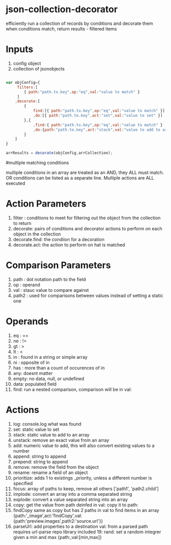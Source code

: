 # json-collection-decorator
efficiently run a collection of records by conditions and decorate them when conditions match, return results - filtered items

# Inputs
1. config object
2. collection of jsonobjects

```javascript

var objConfig={
	 filters:[
	 	{ path:"path.to.key",op:"eq",val:"value to match" }
	 ]
	,decorate:[
		{
			find:[{ path:"path.to.key",op:"eq",val:"value to match" }]
			,do:[{ path:"path.to.key",act:"set",val:"value to set" }]
		},{
			,find:{ path:"path.to.key",op:"eq",val:"value to match" }
			,do:{path:"path.to.key",act:"stack",val:"value to add to array" }
		}
	]
}

arrResults = decorate(objConfig,arrCollection);
```

#multiple matching conditions

multiple conditions in an array are treated as an AND, they ALL must match. OR conditions can be listed as a separate line. Multiple actions are ALL executed

# Action Parameters

1. filter : conditions to meet for filtering out the object from the collection to return
2. decorate: pairs of conditions and decorator actions to perform on each object in the collection
3. decorate.find: the condiion for a decoration
4. decorate.act: the action to perform on hat is matched

# Comparison Parameters

1. path : dot notation path to the field
2. op : operand
3. val : stauc value to compare against
4. path2 : used for comparisons between values instead of setting a static one


# Operands

1. eq : ==
2. ne : !=
3. gt : >
4. lt : <
5. in : found in a string or simple array
6. ni : opposite of in
7. has : more than a count of occurences of in
8. any: doesnt matter
9. empty: no data, null, or undefined
10. data: populated field
11. find: run a nested comparison, comparison will be in val:

# Actions

1. log: console.log what was found
5. set: static value to set
6. stack: static value to add to an array
7. unstack: remove an exact value from an array
7. add: numeric value to add, this will also convert existing values to a number
8. append: string to append
9. prepend: string to append
10. remove: remove the field from the object
10. rename: rename a field of an object
12. prioritize: adds 1 to existings _priority, unless a different number is specified
13. focus: array of paths to keep, remove all others ['path1', 'path2.child']
14. implode: convert an array into a comma separated string
15. explode: convert a value separated string into an array
16. copy: get the value from path deinfed in val: copy it to path:
17. findCopy same as copy but has 2 paths in val to find items in an array {path:'_image',act:'findCopy',val:{path:'preview.images',path2:'source.url'}}
18. parseUrl: add properties to a destination val: from a parsed path requires url-parse repo library included
19: rand: set a random integrer given a min and max {path:,val:[min,max]}

